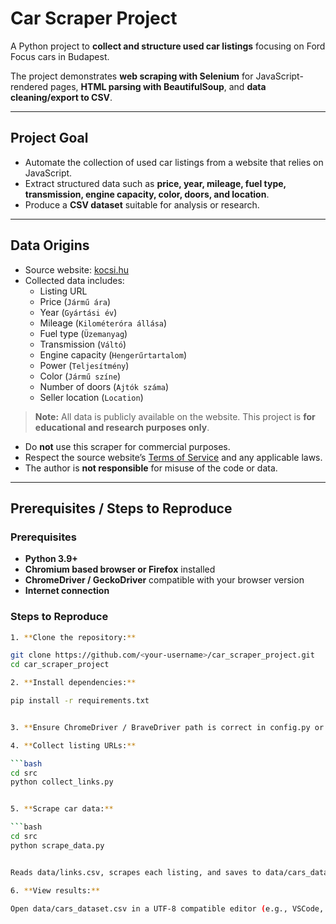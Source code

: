 # Car Scraper Project

A Python project to **collect and structure used car listings** focusing on Ford Focus cars in Budapest.  

The project demonstrates **web scraping with Selenium** for JavaScript-rendered pages, **HTML parsing with BeautifulSoup**, and **data cleaning/export to CSV**.  

---

## Project Goal

- Automate the collection of used car listings from a website that relies on JavaScript.  
- Extract structured data such as **price, year, mileage, fuel type, transmission, engine capacity, color, doors, and location**.  
- Produce a **CSV dataset** suitable for analysis or research.  

---

## Data Origins

- Source website: [kocsi.hu](https://kocsi.hu)  
- Collected data includes:
  - Listing URL  
  - Price (`Jármű ára`)  
  - Year (`Gyártási év`)  
  - Mileage (`Kilométeróra állása`)  
  - Fuel type (`Üzemanyag`)  
  - Transmission (`Váltó`)  
  - Engine capacity (`Hengerűrtartalom`)  
  - Power (`Teljesítmény`)  
  - Color (`Jármű színe`)  
  - Number of doors (`Ajtók száma`)  
  - Seller location (`Location`)  

> **Note:** All data is publicly available on the website. This project is **for educational and research purposes only**.  
- Do **not** use this scraper for commercial purposes.  
- Respect the source website’s [Terms of Service](https://en.wikipedia.org/wiki/Terms_of_service) and any applicable laws.  
- The author is **not responsible** for misuse of the code or data.  


---

## Prerequisites / Steps to Reproduce

### Prerequisites

- **Python 3.9+**
- **Chromium based browser or Firefox** installed
- **ChromeDriver / GeckoDriver** compatible with your browser version
- **Internet connection**

### Steps to Reproduce



```bash
1. **Clone the repository:**

git clone https://github.com/<your-username>/car_scraper_project.git
cd car_scraper_project

2. **Install dependencies:**

pip install -r requirements.txt


3. **Ensure ChromeDriver / BraveDriver path is correct in config.py or the script.**

4. **Collect listing URLs:**

```bash
cd src
python collect_links.py


5. **Scrape car data:**

```bash
cd src
python scrape_data.py


Reads data/links.csv, scrapes each listing, and saves to data/cars_dataset.csv.

6. **View results:**

Open data/cars_dataset.csv in a UTF-8 compatible editor (e.g., VSCode, LibreOffice, Notepad++) to see the structured dataset.

